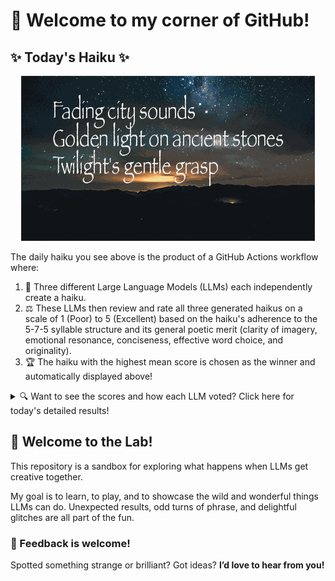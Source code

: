 # 👋 Welcome to my corner of GitHub!

## ✨ Today's Haiku ✨

<p align="center">
  <img src="assets/haiku.gif" alt="Hive Mind - AI Collaboration Concept"/>
</p>

The daily haiku you see above is the product of a GitHub Actions workflow where:

1.  🐝 Three different Large Language Models (LLMs) each independently create a haiku.
2.  ⚖️ These LLMs then review and rate all three generated haikus on a scale of 1 (Poor) to 5 (Excellent) based on the haiku's adherence to the 5-7-5 syllable structure and its general poetic merit (clarity of imagery, emotional resonance, conciseness, effective word choice, and originality).
3.  🏆 The haiku with the highest mean score is chosen as the winner and automatically displayed above!

<details>
<summary>🔍 Want to see the scores and how each LLM voted? Click here for today's detailed results!</summary>

<div id="stats_marker"></div>

| Haiku | Generated By | Rated by `Llama 4 Scout` | Rated by `Llama 3.3` | Rated by `Gemma 2:9B` | Mean Score | Std Dev | Status |
| :---------------------------------------------- | :----------- | :----------------- | :---------------- | :----------------- | :--------- | :--------- | :-------- |
*Fading city sounds<br>Golden light on ancient stones<br>Twilight's gentle grasp* | Llama 4 Scout | 4 / 5 | 5 / 5 | 4 / 5| 4.33 | 0.5774 | 🏆 Winner |
*Vibrant city sounds<br><br>Flavors of exotic spice<br><br>Cultural rich delight* | Llama 3.3 | 2 / 5 | 3 / 5 | 3 / 5| 2.67 | 0.5774 |  |
*Clouds drift, slow and white <br>Across the vast and endless blue <br>Sky's a canvas bright <br><br>* | Gemma 2:9B | 3 / 5 | 4 / 5 | 2 / 5| 3.0 | 1.0 |  |
</details>


## 🧪 Welcome to the Lab!

This repository is a sandbox for exploring what happens when LLMs get creative together. 

My  goal is to learn, to play, and to showcase the wild and wonderful things LLMs can do. Unexpected results, odd turns of phrase, and delightful glitches are all part of the fun.

### 💬 Feedback is welcome!

Spotted something strange or brilliant? Got ideas? **I’d love to hear from you!**